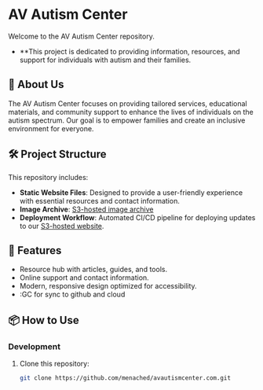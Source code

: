 # AV Autism Center

Welcome to the AV Autism Center repository. 
- **This project is dedicated to providing information, resources, and support for individuals with autism and their families. 

## 🌟 About Us

The AV Autism Center focuses on providing tailored services, educational materials, and community support to enhance the lives of individuals on the autism spectrum. Our goal is to empower families and create an inclusive environment for everyone.

## 🛠️ Project Structure

This repository includes:
- **Static Website Files**: Designed to provide a user-friendly experience with essential resources and contact information.
- **Image Archive**: [S3-hosted image archive](https://www.avautismcenter.com/images)
- **Deployment Workflow**: Automated CI/CD pipeline for deploying updates to our [S3-hosted website](https://www.avautismcenter.com).

## 🚀 Features

- Resource hub with articles, guides, and tools.
- Online support and contact information.
- Modern, responsive design optimized for accessibility.
- :GC for sync to github and cloud

## 📦 How to Use

### Development
1. Clone this repository:
   ```bash
   git clone https://github.com/menached/avautismcenter.com.git

